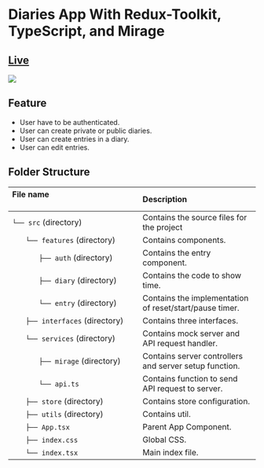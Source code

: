 # Diaries App With Redux-Toolkit, TypeScript, and Mirage

## [Live](https://codesandbox.io/s/diariesapp-redux-toolkit-oizi3)
<img src="https://scontent.fkhi2-3.fna.fbcdn.net/v/t39.30808-6/259514662_1063495301066140_1440434779906836908_n.jpg?_nc_cat=107&ccb=1-5&_nc_sid=730e14&_nc_ohc=e1-qYYzq0lIAX_-TUhI&_nc_ht=scontent.fkhi2-3.fna&oh=cd23f7cb59dae142742841fb5af84eab&oe=61A28F9E" />

## Feature
- User have to be authenticated.
- User can create private or public diaries.
- User can create entries in a diary.
- User can edit entries.
  
## Folder Structure
| File name 　　　　　　　　　　　　　　| Description 　　|
| :--  | :--         |
| `└── src`  (directory) | Contains the source files for the project |
| `　　└── features` (directory) | Contains components. |
| `　　　　├── auth` (directory) | Contains the entry component. |
| `　　　　├── diary` (directory) | Contains the code to show time. |
| `　　　　└── entry` (directory) | Contains the implementation of reset/start/pause timer. |
| `　　├── interfaces` (directory) | Contains three interfaces. |
| `　　└── services` (directory) | Contains mock server and API request handler. |
| `　　　　├── mirage` (directory) | Contains server controllers and server setup function. |
| `　　　　└── api.ts` | Contains function to send API request to server. |
| `　　├── store` (directory) | Contains store configuration. |
| `　　├── utils` (directory) | Contains util. |
| `　　├── App.tsx` | Parent App Component. |
| `　　├── index.css` | Global CSS. |
| `　　└── index.tsx` | Main index file. |
